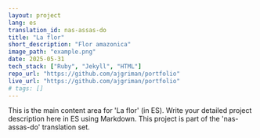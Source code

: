 ```yaml
---
layout: project
lang: es
translation_id: nas-assas-do
title: "La flor"
short_description: "Flor amazonica"
image_path: "example.png"
date: 2025-05-31
tech_stack: ["Ruby", "Jekyll", "HTML"]
repo_url: "https://github.com/ajgriman/portfolio"
live_url: "https://github.com/ajgriman/portfolio"
# tags: []
---
```


This is the main content area for 'La flor' (in ES).
Write your detailed project description here in ES using Markdown.
This project is part of the 'nas-assas-do' translation set.
